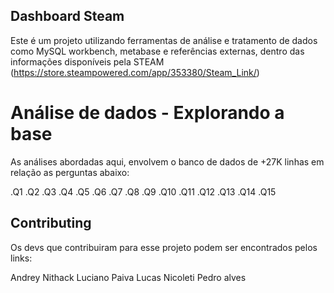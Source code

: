 ## Dashboard Steam


Este é um projeto utilizando ferramentas de análise e tratamento de dados como MySQL workbench, metabase e referências externas, dentro das informações disponíveis pela STEAM (https://store.steampowered.com/app/353380/Steam_Link/)


# Análise de dados - Explorando a base 
As análises abordadas aqui, envolvem o banco de dados de +27K linhas em relação as perguntas abaixo:

.Q1 
.Q2
.Q3
.Q4
.Q5
.Q6
.Q7
.Q8
.Q9
.Q10
.Q11
.Q12
.Q13
.Q14
.Q15 



## Contributing
Os devs que contribuiram para esse projeto podem ser encontrados pelos links:

Andrey Nithack
Luciano Paiva 
Lucas Nicoleti
Pedro alves
